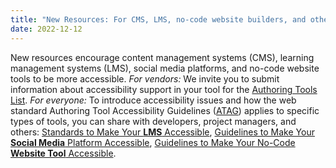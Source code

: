 ```yaml
---
title: "New Resources: For CMS, LMS, no-code website builders, and other 'authoring tools'"
date: 2022-12-12
---
```


<p>New resources encourage content management systems (CMS), learning management systems (LMS), social media platforms, and no-code website tools to be more accessible. <em>For vendors: </em>We invite you to submit information about accessibility support in your tool for the <a href="https://www.w3.org/WAI/tools-list/authoring/">Authoring Tools List</a>. <em>For everyone: </em> To introduce accessibility issues and how the web standard Authoring Tool Accessibility Guidelines (<a href="https://www.w3.org/WAI/standards-guidelines/atag/">ATAG</a>) applies to specific types of tools, you can share with developers, project managers, and others: <a href="https://www.w3.org/WAI/standards-guidelines/atag/education/">Standards to Make Your <strong>LMS</strong> Accessible</a>, <a href="https://www.w3.org/WAI/standards-guidelines/atag/social-media/">Guidelines to Make Your <strong>Social Media</strong> Platform Accessible</a>, <a href="https://www.w3.org/WAI/standards-guidelines/atag/no-code/">Guidelines to Make Your No-Code <strong>Website Tool</strong> Accessible</a>.</p>
